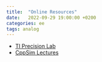 ```yaml
---
title:  "Online Resources"
date:   2022-09-29 19:00:00 +0200
categories: ee
tags: analog
---
```


- [TI Precision Lab](https://training.ti.com/ti-precision-labs-overview?context=1139747)
- [CppSim Lectures](https://www.cppsim.com/pll_lectures.html)
